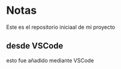 # Notas
Este es el repositorio iniciaal de mi proyecto
## desde VSCode
esto fue añadido mediante VSCode